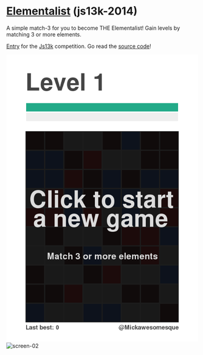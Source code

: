 [Elementalist][entry-page] (js13k-2014)
==========

A simple match-3 for you to become THE Elementalist! Gain levels by matching 3 or more elements.

[Entry][entry-page] for the [Js13k][js13k-website] competition. Go read the [source code][source]!

![screen-01](screenshots/Elementalist-01.png?raw=true)
![screen-02](screenshots/Elementalist-02.pngraw=true)

[entry-page]: http://js13kgames.com/entries/elementalist
[js13k-website]: http://js13kgames.com/
[source]: https://github.com/Mickawesomesque/js13k-2014/blob/master/src/scripts/main.litcoffee
